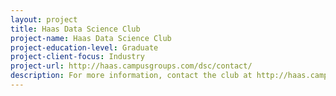 ```yaml
---
layout: project 
title: Haas Data Science Club
project-name: Haas Data Science Club
project-education-level: Graduate
project-client-focus: Industry
project-url: http://haas.campusgroups.com/dsc/contact/
description: For more information, contact the club at http://haas.campusgroups.com/dsc/contact/
---
```

